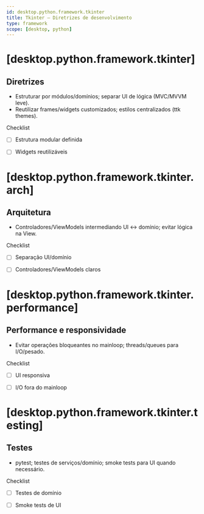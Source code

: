 ```yaml
---
id: desktop.python.framework.tkinter
title: Tkinter — Diretrizes de desenvolvimento
type: framework
scope: [desktop, python]
---
```


# <!-- desc: GUI padrão da CPython; simples e estável para utilitários desktop. -->
# [desktop.python.framework.tkinter]
## Diretrizes

- Estruturar por módulos/domínios; separar UI de lógica (MVC/MVVM leve).
- Reutilizar frames/widgets customizados; estilos centralizados (ttk themes).

Checklist
- [ ] Estrutura modular definida
- [ ] Widgets reutilizáveis


# [desktop.python.framework.tkinter.arch]
## Arquitetura

- Controladores/ViewModels intermediando UI ↔ domínio; evitar lógica na View.

Checklist
- [ ] Separação UI/domínio
- [ ] Controladores/ViewModels claros


# [desktop.python.framework.tkinter.performance]
## Performance e responsividade

- Evitar operações bloqueantes no mainloop; threads/queues para I/O/pesado.

Checklist
- [ ] UI responsiva
- [ ] I/O fora do mainloop


# [desktop.python.framework.tkinter.testing]
## Testes

- pytest; testes de serviços/domínio; smoke tests para UI quando necessário.

Checklist
- [ ] Testes de domínio
- [ ] Smoke tests de UI


